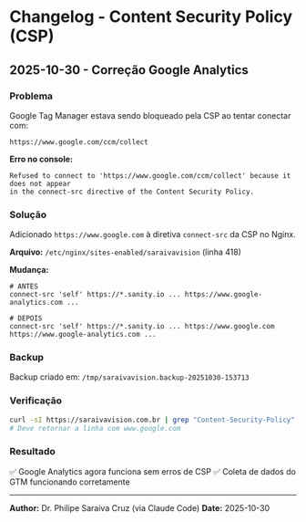 # Changelog - Content Security Policy (CSP)

## 2025-10-30 - Correção Google Analytics

### Problema
Google Tag Manager estava sendo bloqueado pela CSP ao tentar conectar com:
```
https://www.google.com/ccm/collect
```

**Erro no console:**
```
Refused to connect to 'https://www.google.com/ccm/collect' because it does not appear 
in the connect-src directive of the Content Security Policy.
```

### Solução
Adicionado `https://www.google.com` à diretiva `connect-src` da CSP no Nginx.

**Arquivo:** `/etc/nginx/sites-enabled/saraivavision` (linha 418)

**Mudança:**
```nginx
# ANTES
connect-src 'self' https://*.sanity.io ... https://www.google-analytics.com ...

# DEPOIS  
connect-src 'self' https://*.sanity.io ... https://www.google.com https://www.google-analytics.com ...
```

### Backup
Backup criado em: `/tmp/saraivavision.backup-20251030-153713`

### Verificação
```bash
curl -sI https://saraivavision.com.br | grep "Content-Security-Policy" | grep "www.google.com"
# Deve retornar a linha com www.google.com
```

### Resultado
✅ Google Analytics agora funciona sem erros de CSP
✅ Coleta de dados do GTM funcionando corretamente

---
**Author:** Dr. Philipe Saraiva Cruz (via Claude Code)
**Date:** 2025-10-30
